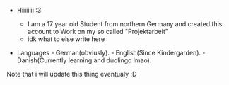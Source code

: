 - Hiiiiiiii :3

  - I am a 17 year old Student from northern Germany and created this account to Work on my so called "Projektarbeit"
  - idk what to else write here
 
- Languages
         - German(obviusly).
         - English(Since Kindergarden).
         - Danish(Currently learning and duolingo lmao).

Note that i will update this thing eventualy ;D
